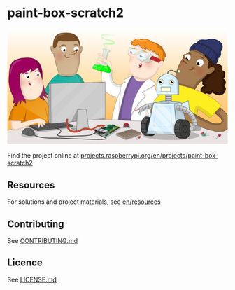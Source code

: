 # paint-box-scratch2

![paint-box-scratch2](banner.png)

Find the project online at [projects.raspberrypi.org/en/projects/paint-box-scratch2](https://projects.raspberrypi.org/en/projects/paint-box-scratch2)

## Resources
For solutions and project materials, see [en/resources](https://github.com/raspberrypilearning/paint-box-scratch2/tree/master/en/resources)

## Contributing
See [CONTRIBUTING.md](CONTRIBUTING.md)

## Licence
 See [LICENSE.md](LICENSE.md)